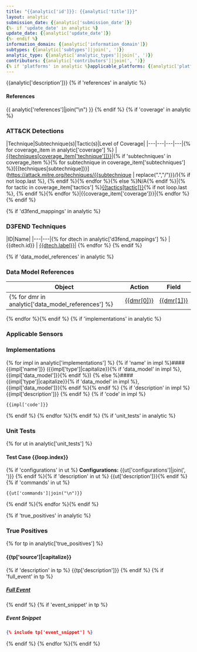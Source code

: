 ```yaml
---
title: "{{analytic['id']}}: {{analytic['title']}}"
layout: analytic
submission_date: {{analytic['submission_date']}}
{%- if 'update_date' in analytic %}
update_date: {{analytic['update_date']}}
{%- endif %}
information_domain: {{analytic['information_domain']}}
subtypes: {{analytic['subtypes']|join(', ')}}
analytic_type: {{analytic['analytic_types']|join(', ')}}
contributors: {{analytic['contributors']|join(', ')}}
{% if 'platforms' in analytic %}applicable_platforms: {{analytic['platforms']|join(', ')}}{% else %}applicable_platforms: N/A{% endif %}
---
```


{{analytic['description']}}
{% if 'references' in analytic %}
#### References
{{ analytic['references']|join("\n") }}
{% endif %}
{% if 'coverage' in analytic %}
### ATT&CK Detections

|Technique|Subtechnique(s)|Tactic(s)|Level of Coverage|
|---|---|---|---|{% for coverage_item in analytic['coverage'] %}
|[{{techniques[coverage_item['technique']]}}](https://attack.mitre.org/techniques/{{coverage_item['technique']}}/)|{% if 'subtechniques' in coverage_item %}{% for subtechnique in coverage_item['subtechniques'] %}[{{techniques[subtechnique]}}](https://attack.mitre.org/techniques/{{subtechnique | replace(".","/")}}/){% if not loop.last %}, {% endif %}{% endfor %}{% else %}N/A{% endif %}|{% for tactic in coverage_item['tactics'] %}[{{tactics[tactic]}}](https://attack.mitre.org/tactics/{{tactic}}/){% if not loop.last %}, {% endif %}{% endfor %}|{{coverage_item['coverage']}}|{% endfor %}{% endif %}

{% if 'd3fend_mappings' in analytic %}
### D3FEND Techniques

|ID|Name|
|---|---|{% for dtech in analytic['d3fend_mappings'] %} 
|{{dtech.id}} | [{{dtech.label}}](https://d3fend.mitre.org/technique/{{dtech.iri}})| {% endfor %}
{% endif %}

{% if 'data_model_references' in analytic %}
### Data Model References

|Object|Action|Field|
|---|---|---|
{% for dmr in analytic['data_model_references'] %}|[{{dmr[0]}}](/data_model/{{dmr[0]}}) | [{{dmr[1]}}](/data_model/{{dmr[0]}}#{{dmr[1]}}) | [{{dmr[2]}}](/data_model/{{dmr[0]}}#{{dmr[2]}}) |
{% endfor %}{% endif %}
{% if 'implementations' in analytic %}

### Applicable Sensors


### Implementations
{% for impl in analytic['implementations'] %}
{% if 'name' in impl %}#### {{impl['name']}} ({{impl['type']|capitalize}}{% if 'data_model' in impl %}, {{impl['data_model']}}{% endif %})
{% else %}#### {{impl['type']|capitalize}}{% if 'data_model' in impl %}, {{impl['data_model']}}{% endif %}{% endif %}
{% if 'description' in impl %}
{{impl['description']}}
{% endif %}
{% if 'code' in impl %}
```
{{impl['code']}}
```
{% endif %}
{% endfor %}{% endif %}
{% if 'unit_tests' in analytic %}
### Unit Tests
{% for ut in analytic['unit_tests'] %}
#### Test Case {{loop.index}}
{% if 'configurations' in ut %}
**Configurations:** {{ut['configurations']|join(', ')}}
{% endif %}{% if 'description' in ut %}
{{ut['description']}}{% endif %}
{% if 'commands' in ut %}
```
{{ut['commands']|join("\n")}}
```
{% endif %}{% endfor %}{% endif %}

{% if 'true_positives' in analytic %}
### True Positives
{% for tp in analytic['true_positives'] %}
#### {{tp['source']|capitalize}}
{% if 'description' in tp %}
{{tp['description']}}
{% endif %}
{% if 'full_event' in tp %}
##### [Full Event](/true_positives/{{tp['full_event']}})
{% endif %}
{% if 'event_snippet' in tp %}
##### Event Snippet
```json
{% include tp['event_snippet'] %}
```
{% endif %}
{% endfor %}{% endif %}
